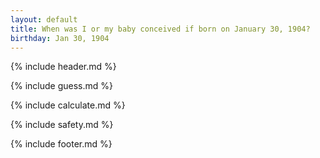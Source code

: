 ```yaml
---
layout: default
title: When was I or my baby conceived if born on January 30, 1904?
birthday: Jan 30, 1904
---
```


{% include header.md %}

{% include guess.md %}

{% include calculate.md %}

{% include safety.md %}

{% include footer.md %}



